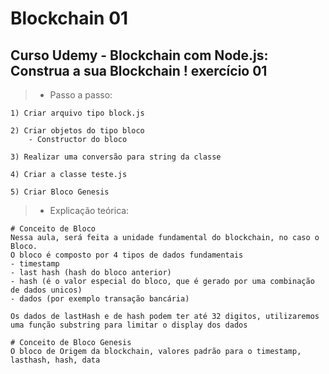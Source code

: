# Blockchain 01
## Curso Udemy - Blockchain com Node.js: Construa a sua Blockchain ! exercício 01


>- Passo a passo:
```
1) Criar arquivo tipo block.js

2) Criar objetos do tipo bloco
    - Constructor do bloco

3) Realizar uma conversão para string da classe

4) Criar a classe teste.js

5) Criar Bloco Genesis
```

>- Explicação teórica:
```
# Conceito de Bloco
Nessa aula, será feita a unidade fundamental do blockchain, no caso o Bloco.
O bloco é composto por 4 tipos de dados fundamentais
- timestamp
- last hash (hash do bloco anterior)
- hash (é o valor especial do bloco, que é gerado por uma combinação de dados unicos)
- dados (por exemplo transação bancária)

Os dados de lastHash e de hash podem ter até 32 digitos, utilizaremos uma função substring para limitar o display dos dados

# Conceito de Bloco Genesis
O bloco de Origem da blockchain, valores padrão para o timestamp, lasthash, hash, data
```